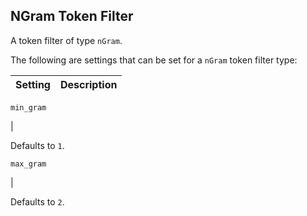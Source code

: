 ## NGram Token Filter

A token filter of type `nGram`.

The following are settings that can be set for a `nGram` token filter type:

Setting | Description  
---|---  
  
`min_gram`

| 

Defaults to `1`.  
  
`max_gram`

| 

Defaults to `2`.

